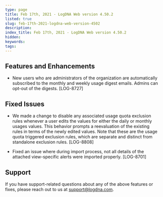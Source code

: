 ```yaml
---
type: page
title: Feb 17th, 2021 - LogDNA Web version 4.50.2
listed: true
slug: feb-17th-2021-logdna-web-version-4502
description: 
index_title: Feb 17th, 2021 - LogDNA Web version 4.50.2
hidden: 
keywords: 
tags: 
---
```




## Features and Enhancements

- New users who are administrators of the organization are automatically subscribed to the monthly and weekly usage digest emails. Admins can opt-out of the digests. [LOG-8727]

## Fixed Issues
- We made a change to disable any associated usage quota exclusion rules whenever a user edits the values for either the daily or monthly usages values. This behavior prompts a reevaluation of the existing rules in terms of the newly edited values. Note that these are the usage quota triggered exclusion rules, which are separate and distinct from standalone exclusion rules. [LOG-8808]

- Fixed an issue where during import process, not all details of the attached view-specific alerts were imported properly. [LOG-8701]

## Support

If you have support-related questions about any of the above features or fixes, please reach out to us at [support@logdna.com](mailto:support@logdna.com).


